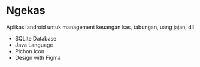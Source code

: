 # Ngekas
Aplikasi android untuk management keuangan kas, tabungan, uang jajan, dll

-   SQLite Database
-   Java Language
-   Pichon Icon
-   Design with Figma